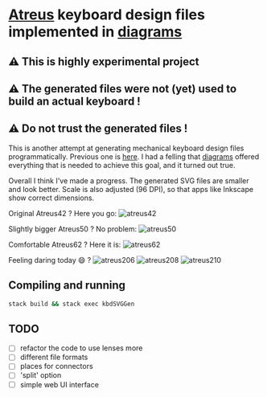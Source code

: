 # [Atreus](https://github.com/technomancy/atreus) keyboard design files implemented in [diagrams](http://hackage.haskell.org/package/diagrams)

## :warning: This is highly experimental project
## :warning: The generated files were not (yet) used to build an actual keyboard !
## :warning: Do not trust the generated files !

This is another attempt at generating mechanical keyboard design files programmatically.
Previous one is [here](https://github.com/mryndzionek/h-atreus).
I had a felling that [diagrams](http://hackage.haskell.org/package/diagrams) offered everything
that is needed to achieve this goal, and it turned out true.

Overall I think I've made a progress. The generated SVG files are smaller and look better.
Scale is also adjusted (96 DPI), so that apps like Inkscape show correct dimensions.

Original Atreus42 ? Here you go:
![atreus42](images/atreus42.svg)

Slightly bigger Atreus50 ? No problem:
![atreus50](images/atreus50.svg)

Comfortable Atreus62 ? Here it is:
![atreus62](images/atreus62.svg)

Feeling daring today :smile: ?
![atreus206](images/atreus206.svg)
![atreus208](images/atreus208.svg)
![atreus210](images/atreus210.svg)

Compiling and running
---------------------

```sh
stack build && stack exec kbdSVGGen
```

TODO
----
  - [ ] refactor the code to use lenses more
  - [ ] different file formats
  - [ ] places for connectors
  - [ ] 'split' option
  - [ ] simple web UI interface
